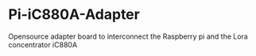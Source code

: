# Pi-iC880A-Adapter
Opensource adapter board to interconnect the Raspberry pi and the Lora concentrator iC880A
